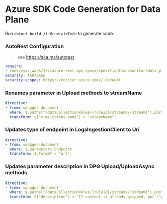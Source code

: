 # Azure SDK Code Generation for Data Plane

Run `dotnet build /t:GenerateCode` to generate code.

### AutoRest Configuration
> see https://aka.ms/autorest

``` yaml
require:
- /mnt/vss/_work/1/s/azure-rest-api-specs/specification/monitor/data-plane/readme.md
security: AADToken
security-scopes: https://monitor.azure.com//.default
```

### Renames parameter in Upload methods to streamName
``` yaml
directive:
- from: swagger-document
  where: $.paths["/dataCollectionRules/{ruleId}/streams/{stream}"].post.parameters[1]
  transform: $["x-ms-client-name"] = "streamName";
```
### Updates type of endpoint in LogsIngestionClient to Uri
``` yaml
directive:
- from: swagger-document
  where: $.parameters.Endpoint
  transform: $.format = "url";
```
### Updates parameter description in DPG Upload/UploadAsync methods
``` yaml
directive:
- from: swagger-document
  where: $.paths["/dataCollectionRules/{ruleId}/streams/{stream}"].post.parameters[3]
  transform: $["description"] = "If content is already gzipped, put \"gzip\". Default behavior is to gzip all input";
```

